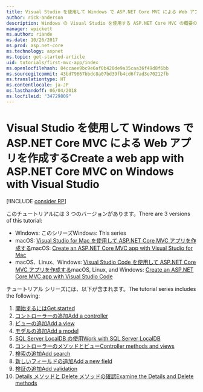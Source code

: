 ```yaml
---
title: Visual Studio を使用して Windows で ASP.NET Core MVC による Web アプリを作成する
author: rick-anderson
description: Windows の Visual Studio を使用する ASP.NET Core MVC の概要の目次をご確認ください。
manager: wpickett
ms.author: riande
ms.date: 10/26/2017
ms.prod: asp.net-core
ms.technology: aspnet
ms.topic: get-started-article
uid: tutorials/first-mvc-app/index
ms.openlocfilehash: 84ccaee9bc9e6af0b420de9a35caa36f49d8f6bb
ms.sourcegitcommit: 43bd79667bbdc8a07bd39fb4cd6f7ad3e70212fb
ms.translationtype: HT
ms.contentlocale: ja-JP
ms.lasthandoff: 06/04/2018
ms.locfileid: "34729809"
---
```

# <a name="create-a-web-app-with-aspnet-core-mvc-on-windows-with-visual-studio"></a><span data-ttu-id="33608-103">Visual Studio を使用して Windows で ASP.NET Core MVC による Web アプリを作成する</span><span class="sxs-lookup"><span data-stu-id="33608-103">Create a web app with ASP.NET Core MVC on Windows with Visual Studio</span></span>

[!INCLUDE [consider RP](~/includes/razor.md)]

<span data-ttu-id="33608-104">このチュートリアルには 3 つのバージョンがあります。</span><span class="sxs-lookup"><span data-stu-id="33608-104">There are 3 versions of this tutorial:</span></span>

* <span data-ttu-id="33608-105">Windows: このシリーズ</span><span class="sxs-lookup"><span data-stu-id="33608-105">Windows: This series</span></span>
* <span data-ttu-id="33608-106">macOS: [Visual Studio for Mac を使用して ASP.NET Core MVC アプリを作成する](xref:tutorials/first-mvc-app-mac/start-mvc)</span><span class="sxs-lookup"><span data-stu-id="33608-106">macOS: [Create an ASP.NET Core MVC app with Visual Studio for Mac](xref:tutorials/first-mvc-app-mac/start-mvc)</span></span>
* <span data-ttu-id="33608-107">macOS、Linux、Windows: [Visual Studio Code を使用して ASP.NET Core MVC アプリを作成する](xref:tutorials/first-mvc-app-xplat/start-mvc)</span><span class="sxs-lookup"><span data-stu-id="33608-107">macOS, Linux, and Windows: [Create an ASP.NET Core MVC app with Visual Studio Code](xref:tutorials/first-mvc-app-xplat/start-mvc)</span></span>

<span data-ttu-id="33608-108">チュートリアル シリーズには、以下が含まれます。</span><span class="sxs-lookup"><span data-stu-id="33608-108">The tutorial series includes the following:</span></span>

1. [<span data-ttu-id="33608-109">開始するには</span><span class="sxs-lookup"><span data-stu-id="33608-109">Get started</span></span>](start-mvc.md)
1. [<span data-ttu-id="33608-110">コントローラーの追加</span><span class="sxs-lookup"><span data-stu-id="33608-110">Add a controller</span></span>](adding-controller.md)
1. [<span data-ttu-id="33608-111">ビューの追加</span><span class="sxs-lookup"><span data-stu-id="33608-111">Add a view</span></span>](adding-view.md)
1. [<span data-ttu-id="33608-112">モデルの追加</span><span class="sxs-lookup"><span data-stu-id="33608-112">Add a model</span></span>](adding-model.md)
1. [<span data-ttu-id="33608-113">SQL Server LocalDB の使用</span><span class="sxs-lookup"><span data-stu-id="33608-113">Work with SQL Server LocalDB</span></span>](working-with-sql.md)
1. [<span data-ttu-id="33608-114">コントローラーのメソッドとビュー</span><span class="sxs-lookup"><span data-stu-id="33608-114">Controller methods and views</span></span>](controller-methods-views.md)
1. [<span data-ttu-id="33608-115">検索の追加</span><span class="sxs-lookup"><span data-stu-id="33608-115">Add search</span></span>](search.md)
1. [<span data-ttu-id="33608-116">新しいフィールドの追加</span><span class="sxs-lookup"><span data-stu-id="33608-116">Add a new field</span></span>](new-field.md)
1. [<span data-ttu-id="33608-117">検証の追加</span><span class="sxs-lookup"><span data-stu-id="33608-117">Add validation</span></span>](validation.md)
1. [<span data-ttu-id="33608-118">Details メソッドと Delete メソッドの確認</span><span class="sxs-lookup"><span data-stu-id="33608-118">Examine the Details and Delete methods</span></span>](details.md)